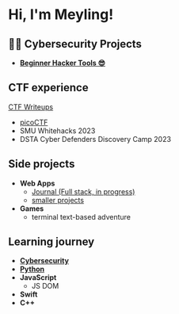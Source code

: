 <h1>Hi, I'm Meyling!</h1>

<h2>👨‍💻 Cybersecurity Projects</h2>

- <b>[Beginner Hacker Tools 😎](https://github.com/maejikal/hacking/tree/main/beginner-tools)</b>

<h2>CTF experience</h2>

[CTF Writeups](https://github.com/maejikal/ctf)

- [picoCTF](https://play.picoctf.org/users/mae)
- SMU Whitehacks 2023
- DSTA Cyber Defenders Discovery Camp 2023

<h2>Side projects</h2>

- <b>Web Apps</b>
  - [Journal (Full stack, in progress)](https://github.com/maejikal/web-journal)
  - [smaller projects](https://github.com/maejikal/web-projects)
- <b>Games</b>
  - terminal text-based adventure
  
<h2>Learning journey</h2>

- <b>[Cybersecurity](https://github.com/maejikal/hacking)</b>
- <b>[Python](https://github.com/maejikal/learning-python/tree/main)</b>
- <b>JavaScript</b>
  - JS DOM
- <b>Swift</b>
- <b>C++</b>
